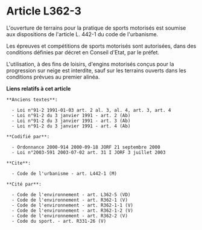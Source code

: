 # Article L362-3

L'ouverture de terrains pour la pratique de sports motorisés est soumise aux dispositions de l'article L. 442-1 du code de
l'urbanisme.

Les épreuves et compétitions de sports motorisés sont autorisées, dans des conditions définies par décret en Conseil d'Etat,
par le préfet.

L'utilisation, à des fins de loisirs, d'engins motorisés conçus pour la progression sur neige est interdite, sauf sur les
terrains ouverts dans les conditions prévues au premier alinéa.

**Liens relatifs à cet article**

	**Anciens textes**:

	  - Loi n°91-2 1991-01-03 art. 2 al. 3, al. 4, art. 3, art. 4
	  - Loi n°91-2 du 3 janvier 1991 - art. 2 (Ab)
	  - Loi n°91-2 du 3 janvier 1991 - art. 3 (Ab)
	  - Loi n°91-2 du 3 janvier 1991 - art. 4 (Ab)

	**Codifié par**:

	  - Ordonnance 2000-914 2000-09-18 JORF 21 septembre 2000
	  - Loi n°2003-591 2003-07-02 art. 31 I JORF 3 juillet 2003

	**Cite**:

	  - Code de l'urbanisme - art. L442-1 (M)

	**Cité par**:

	  - Code de l'environnement - art. L362-5 (VD)
	  - Code de l'environnement - art. R362-1 (V)
	  - Code de l'environnement - art. R362-1-1 (V)
	  - Code de l'environnement - art. R362-1-2 (V)
	  - Code de l'environnement - art. R362-2 (V)
	  - Code du sport. - art. R331-26 (V)
